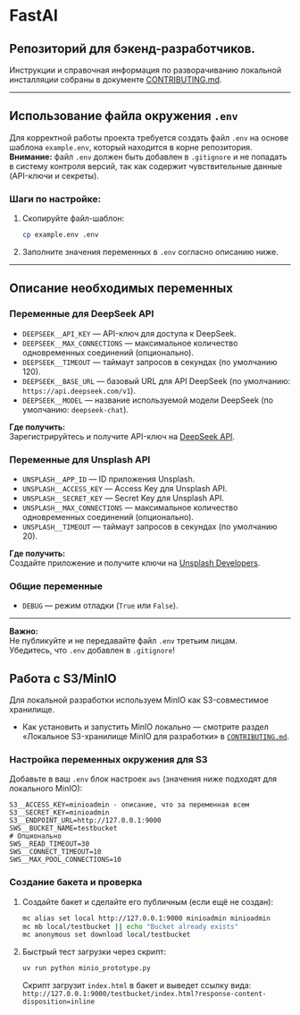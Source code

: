 # FastAI

## Репозиторий для бэкенд-разработчиков.

Инструкции и справочная информация по разворачиванию локальной инсталляции собраны
в документе [CONTRIBUTING.md](./CONTRIBUTING.md).

---

## Использование файла окружения `.env`

Для корректной работы проекта требуется создать файл `.env` на основе шаблона `example.env`, который находится в корне репозитория.  
**Внимание:** файл `.env` должен быть добавлен в `.gitignore` и не попадать в систему контроля версий, так как содержит чувствительные данные (API-ключи и секреты).

### Шаги по настройке:

1. Скопируйте файл-шаблон:
   ```bash
   cp example.env .env
   ```
2. Заполните значения переменных в `.env` согласно описанию ниже.

---

## Описание необходимых переменных

### Переменные для DeepSeek API

- `DEEPSEEK__API_KEY` — API-ключ для доступа к DeepSeek.
- `DEEPSEEK__MAX_CONNECTIONS` — максимальное количество одновременных соединений (опционально).
- `DEEPSEEK__TIMEOUT` — таймаут запросов в секундах (по умолчанию 120).
- `DEEPSEEK__BASE_URL` — базовый URL для API DeepSeek (по умолчанию: `https://api.deepseek.com/v1`).
- `DEEPSEEK__MODEL` — название используемой модели DeepSeek (по умолчанию: `deepseek-chat`).

**Где получить:**  
Зарегистрируйтесь и получите API-ключ на [DeepSeek API](https://platform.deepseek.com/docs/overview/authentication).

### Переменные для Unsplash API

- `UNSPLASH__APP_ID` — ID приложения Unsplash.
- `UNSPLASH__ACCESS_KEY` — Access Key для Unsplash API.
- `UNSPLASH__SECRET_KEY` — Secret Key для Unsplash API.
- `UNSPLASH__MAX_CONNECTIONS` — максимальное количество одновременных соединений (опционально).
- `UNSPLASH__TIMEOUT` — таймаут запросов в секундах (по умолчанию 20).

**Где получить:**  
Создайте приложение и получите ключи на [Unsplash Developers](https://unsplash.com/documentation#registering-your-application).

### Общие переменные

- `DEBUG` — режим отладки (`True` или `False`).

---

**Важно:**  
Не публикуйте и не передавайте файл `.env` третьим лицам.  
Убедитесь, что `.env` добавлен в `.gitignore`!

## Работа с S3/MinIO

Для локальной разработки используем MinIO как S3-совместимое хранилище.

- Как установить и запустить MinIO локально — смотрите раздел «Локальное S3-хранилище MinIO для разработки» в [`CONTRIBUTING.md`](./CONTRIBUTING.md).

### Настройка переменных окружения для S3

Добавьте в ваш `.env` блок настроек `aws` (значения ниже подходят для локального MinIO):

```env
S3__ACCESS_KEY=minioadmin - описание, что за переменная всем
S3__SECRET_KEY=minioadmin
S3__ENDPOINT_URL=http://127.0.0.1:9000
SWS__BUCKET_NAME=testbucket
# Опционально
SWS__READ_TIMEOUT=30
SWS__CONNECT_TIMEOUT=10
SWS__MAX_POOL_CONNECTIONS=10
```

### Создание бакета и проверка

1. Создайте бакет и сделайте его публичным (если ещё не создан):
   ```bash
   mc alias set local http://127.0.0.1:9000 minioadmin minioadmin
   mc mb local/testbucket || echo "Bucket already exists"
   mc anonymous set download local/testbucket
   ```
2. Быстрый тест загрузки через скрипт:
   ```bash
   uv run python minio_prototype.py
   ```
   Скрипт загрузит `index.html` в бакет и выведет ссылку вида:
   `http://127.0.0.1:9000/testbucket/index.html?response-content-disposition=inline`
